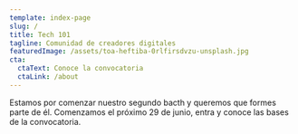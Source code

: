```yaml
---
template: index-page
slug: /
title: Tech 101
tagline: Comunidad de creadores digitales
featuredImage: /assets/toa-heftiba-0rlfirsdvzu-unsplash.jpg
cta:
  ctaText: Conoce la convocatoria
  ctaLink: /about
---
```

Estamos por comenzar nuestro segundo bacth y queremos que formes parte de él.
Comenzamos el próximo 29 de junio, entra y conoce las bases de la convocatoria.